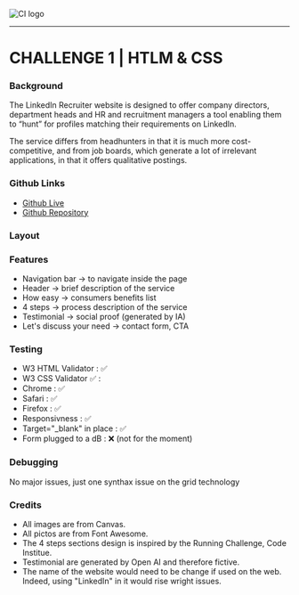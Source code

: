![CI logo](https://codeinstitute.s3.amazonaws.com/fullstack/ci_logo_small.png)


<hr>
<h1>CHALLENGE 1 | HTLM & CSS</h1>


### Background

The LinkedIn Recruiter website is designed to offer company directors, department heads and HR and recruitment managers a tool enabling them to “hunt” for profiles matching their requirements on LinkedIn.

The service differs from headhunters in that it is much more cost-competitive, and from job boards, which generate a lot of irrelevant applications, in that it offers qualitative postings.

### Github Links

<ul>
    <li><a href="https://philippeitsme.github.io/ci-portfolio1/" target="_blank">Github Live</a></li>
    <li><a href="https://github.com/PhilippeItsMe/ci-portfolio1" target="_blank">Github Repository</a></li>
</ul>

### Layout



### Features

<ul>
    <li>Navigation bar -> to navigate inside the page</li>
    <li>Header -> brief description of the service</li>
    <li>How easy -> consumers benefits list</li>
    <li>4 steps -> process description of the service</li>
    <li>Testimonial -> social proof (generated by IA)</li>
    <li>Let's discuss your need -> contact form, CTA</li>
</ul>

### Testing

<ul>
    <li>W3 HTML Validator : ✅</li>
    <li>W3 CSS Validator ✅ : </li>
    <li>Chrome : ✅</li>
    <li>Safari : ✅</li>
    <li>Firefox : ✅</li>
    <li>Responsivness : ✅</li>
    <li>Target="_blank" in place : ✅</li>
    <li>Form plugged to a dB : ❌ (not for the moment)</li>
</ul>


### Debugging

No major issues, just one synthax issue on the grid technology

### Credits

<ul>
    <li>All images are from Canvas.</li>
    <li>All pictos are from Font Awesome.</li>
    <li>The 4 steps sections design is inspired by the Running Challenge, Code Institue.</li>
    <li>Testimonial are generated by Open AI and therefore fictive.</li>
    <li>The name of the website would need to be change if used on the web. Indeed, using "LinkedIn" in it would rise wright issues.</li>
</ul>



